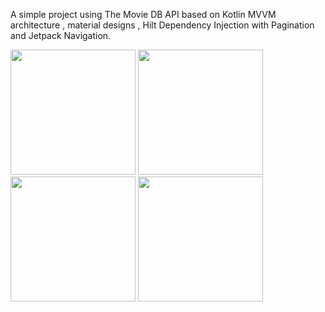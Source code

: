 A simple project using The Movie DB API based on Kotlin MVVM architecture , material designs , Hilt Dependency Injection with Pagination and Jetpack Navigation. 

<img width="200px" src="https://github.com/AbhayGiri47/TMDB_Movie/assets/73111636/841c36bc-dc6c-4dd9-b5e6-075afd877c83" />


<img width="200px" src="https://github.com/AbhayGiri47/TMDB_Movie/assets/73111636/1114282d-4de0-425d-8962-80d52f8b8990" />



<img width="200px" src="https://github.com/AbhayGiri47/TMDB_Movie/assets/73111636/11a80fd5-d340-438c-a3a4-6c8a18ad3237" />


<img width="200px" src="https://github.com/AbhayGiri47/TMDB_Movie/assets/73111636/4bcb85a9-4901-40e4-a18a-d879a60e766d" />

